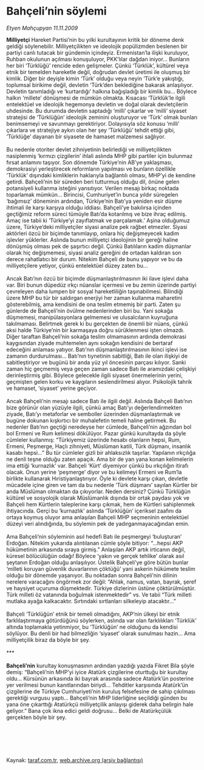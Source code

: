 # Bahçeli’nin söylemi

*Etyen Mahçupyan 11.11.2009*

<div class="taraf_structure_2col_1zq">
<div class="margen_n">



 <p><b>Milliyetçi</b> Hareket Partisi’nin bu yılki kurultayının kritik bir döneme denk geldiği söylenebilir. Milliyetçilikten ve ideolojik popülizmden beslenen bir partiyi canlı tutacak bir gündemin içindeyiz. Ermenistan’la ilişki kuruluyor, Ruhban okulunun açılması konuşuluyor, PKK’lılar dağdan iniyor... Bunların her biri ‘Türklüğü’ rencide eden gelişmeler. Çünkü ‘Türklük’, kültürel veya etnik bir temelden hareketle değil, doğrudan devlet üretimi ile oluşmuş bir kimlik. Diğer bir deyişle kimin ‘Türk’ olduğu veya neyin ‘Türk’e yakıştığı, toplumsal birikime değil, devletin ‘Türk’den beklediğine bakarak anlaşılıyor. Devletin tanımladığı ve ‘kurtardığı’ halkına bağışladığı bir kimlik bu... Böylece halkın ‘millete’ dönüşmesi de mümkün olmakta. Kısacası ‘Türklük’le ilgili entelektüel ve ideolojik hegemonya devletin ve doğal olarak devletçilerin uhdesinde. Bu durumda devletin saptadığı ‘milli’ çıkarlar ve ‘milli’ siyaset stratejisi de ‘Türklüğün’ ideolojik zeminini oluşturuyor ve ‘Türk’ olmak bunları benimsemeyi ve savunmayı gerektiriyor. Dolayısıyla söz konusu ‘milli’ çıkarlara ve stratejiye aykırı olan her şey ‘Türklüğü’ tehdit ettiği gibi, ‘Türklüğe’ dayanan bir siyasete de hamaset malzemesi sağlıyor. <br/><br/>Bu nedenle otoriter devlet zihniyetinin belirlediği ve milliyetçilikten nasiplenmiş ‘kırmızı çizgilerin’ ihlali aslında MHP gibi partiler için bulunmaz fırsat anlamını taşıyor. Son dönemde Türkiye’nin AB’ye yaklaşması, demokrasiyi yerleştirecek reformların yapılması ve bunların özellikle ‘Türklük’ dışındaki kimliklerin haklarıyla bağlantılı olması, MHP’yi de kendine getirdi. Bahçeli’nin bir süreden beri tutturmuş olduğu dil, önüne gelen potansiyeli kullanma isteğini yansıtıyor. Verilen mesajı birkaç noktada toparlamak mümkün... Birincisi, Cumhuriyet’in bunca yıldır süregelen ‘bağımsız’ döneminin ardından, Türkiye’nin Batı’ya yeniden esir düşme ihtimali ile karşı karşıya olduğu iddiası. Bahçeli’ye bakılırsa içinden geçtiğimiz reform süreci tümüyle Batı’da kotarılmış ve bize ihraç edilmiş. Amaç ise tabii ki ‘Türkiye’yi zayıflatmak ve parçalamak.’ Aşina olduğumuz üzere, Türkiye’deki milliyetçiler siyasi analize pek rağbet etmezler. Siyasi aktörleri özcü bir biçimde tanımlayıp, onlara hiç değişmeyecek kadim işlevler yüklerler. Aslında bunun milliyetçi ideolojinin bir gereği haline dönüşmüş olması pek de şaşırtıcı değil. Çünkü Batılıların kadim düşmanlar olarak hiç değişmemesi, siyasi analiz gereğini de ortadan kaldıran son derece rahatlatıcı bir durum. Nitekim Bahçeli de bunu yapıyor ve bu da milliyetçilere yetiyor, çünkü entelektüel düzey zaten bu... <br/><br/>Ancak Batı’nın özcü bir biçimde düşmanlaştırılmasının iki ilave işlevi daha var. Biri bunun düpedüz ırkçı nüanslar içermesi ve bu zemin üzerinde partiyi çevreleyen daha lumpen bir sosyal hareketliliğin taşınabilmesi. Bilindiği üzere MHP bu tür bir saldırgan enerjiyi her zaman kullanma maharetini gösterebilmiş, ama kendisini de ona teslim etmemiş bir parti. Zaten şu günlerde de Bahçeli’nin övülme nedenlerinden biri bu. Yani sokağa düşmemesi, manipülasyonlara gelmemesi ve ulusalcıların kuyruğuna takılmaması. Belirtmek gerek ki bu gerçekten de önemli bir nüans, çünkü aksi halde Türkiye’nin bir karmaşaya doğru sürüklenmesi işten olmazdı. Diğer taraftan Bahçeli’nin sokağa teslim olmamasının ardında demokrasi kaygısından ziyade muhtemelen aynı sokağın kendisini de bertaraf edeceğini anlaması yatıyor. Batı’nın düşmanlaştırılmasının ikinci işlevi ise zamanın durdurulması... Batı’nın tıynetinin sabitliği, Batı ile olan ilişkiyi de sabitleştiriyor ve bugünü bir anda yüz yıl öncesinin parçası kılıyor. Sanki zaman hiç geçmemiş veya geçen zaman sadece Batı ile aramızdaki çelişkiyi derinleştirmiş gibi. Böylece gelecekle ilgili siyaset önermelerinin yerini, geçmişten gelen korku ve kaygıların seslendirilmesi alıyor. Psikolojik tahrik ve hamaset, ‘siyaset’ yerine geçiyor. <br/><br/>Ancak Bahçeli’nin mesajı sadece Batı ile ilgili değil. Aslında Bahçeli Batı’nın bize görünür olan yüzüyle ilgili, çünkü amaç Batı’yı değerlendirmekten ziyade, Batı’yı metaforlar ve semboller üzerinden düşmanlaştırmak ve bugüne dokunan kışkırtıcı bir muhalefetin temeli haline getirmek. Bu nedenler Batı’nın geçtiği neredeyse her cümlede, Bahçeli’nin ağzından bol bol Ermeni ve Rum kelimesi dökülüyor. Pazar günkü kurultayda da şöyle cümleler kullanmış: “Türkiyemiz üzerinde hesabı olanların hepsi, Rum, Ermeni, Peşmerge, Haçlı zihniyeti, Müslüman katili, Türk düşmanı, insanlık kasabı hepsi...” Bu tür cümleler gizli bir ahlaksızlık taşırlar. Yapılanın ırkçılığa ne denli teşne olduğu zaten apaçık. Ama bir de yan yana konan kelimelerin ima ettiği ‘kurnazlık’ var. Bahçeli ‘Kürt’ diyemiyor çünkü bu ırkçılığın itirafı olacak. Onun yerine ‘peşmerge’ diyor ve bu kelimeyi Ermeni ve Rum’la birlikte kullanarak Hıristiyanlaştırıyor. Öyle ki devlete karşı çıkan, devletle mücadele içine giren ve tam da bu nedenle ‘Türk düşmanı’ sayılan Kürtler bir anda Müslüman olmaktan da çıkıyorlar. Neden dersiniz? Çünkü Türklüğün kültürel ve sosyolojik olarak Müslümanlık dışında bir ortak paydası yok ve Bahçeli hem Kürtlerin taleplerine karşı çıkmak, hem de Kürtleri sahiplenmek ihtiyacında. Gerçi bu ‘kurnazlık’ aslında ‘Türklüğün’ içeriksel zaafını da ortaya koymuş oluyor ama anlaşılan Bahçeli MHP seçmeninin entelektüel düzeyi veri alındığında, bu söylemin pek de yadırganmayacağından emin. <br/><br/>Ama Bahçeli’nin söyleminin asıl hedefi Batı ile peşmergeyi ‘buluşturan’ Erdoğan. Nitekim yukarıda alıntılanan cümle şöyle bitiyor: “...hepsi AKP hükümetinin arkasında sıraya girmiş.” Anlaşılan AKP artık irticanın değil, küresel bölücülüğün odağı! Böylece ‘yakın ve gerçek tehlike’ olarak asıl şeytanın Erdoğan olduğu anlaşılıyor. Üstelik Bahçeli’ye göre bütün bunlar ‘milleti koruyan güvenlik duvarlarının çöktüğü’ yani askerin hükümete teslim olduğu bir dönemde yaşanıyor. Bu noktadan sonra Bahçeli’nin dilinin nerelere varacağını öngörmek zor değil: “Ahlak, namus, vatan, bayrak, şeref ve haysiyet uçuruma düşmektedir. Türkiye dizlerinin üstüne çöktürülmüştür. Türk milleti öz vatanında boğulmak istenmektedir” vs. Ve tabii “Türk milleti mutlaka ayağa kalkacaktır. Sırtındaki sırtlanları silkeleyip atacaktır...” <br/><br/>Bahçeli ‘Türklüğün’ etnik bir temeli olmadığını, AKP’nin ülkeyi bir etnik farklılaştırmaya götürdüğünü söylerken, aslında var olan farklılıkları ‘Türklük’ altında toplamakla yetinmiyor, bu ‘Türklüğün’ ne olduğunu da kendisi söylüyor. Bu denli bir had bilmezliğin ‘siyaset’ olarak sunulması hazin... Ama milliyetçilik biraz da böyle bir şey. <br/><br/>***<b> <br/><br/>Bahçeli’nin</b> kurultay konuşmasının ardından yazdığı yazıda Fikret Bila şöyle demiş: “Bahçeli’nin MHP’yi iyice Atatürk çizgilerine oturttuğu bir kurultay oldu... Kürsünün arkasında iki bayrak arasında sadece Atatürk’ün posterine yer verilmesi bunun kanıtlarından biriydi... Tehditler karşısında Atatürk’ün çizgilerine de Türkiye Cumhuriyeti’nin kuruluş felsefesine de sahip çıkılması gerektiği vurgusu yaptı... Bahçeli’nin MHP liderliğine seçildiği günden bu yana öne çıkarttığı Atatürkçü milliyetçilik anlayışı giderek daha belirgin hale geliyor.” Bana çok ikna edici geldi doğrusu... Belki de Atatürkçülük gerçekten böyle bir şey. </p>
<br/>
<br/>
<br/>



<br/>


<div id="taraf_not">
</div>

</div>


</div>

Kaynak: [taraf.com.tr](http://taraf.com.tr:80/makale/8429.htm), [web.archive.org (arşiv bağlantısı)](http://web.archive.org/web/20100116205558/http://taraf.com.tr:80/makale/8429.htm)
